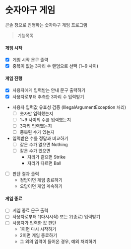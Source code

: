 # 숫자야구 게임
콘솔 창으로 진행하는 숫자야구 게임 프로그램

> 기능목록
#### 게임 시작 
- [X] 게임 시작 문구 출력
- [X] 중복이 없는 3자리 수 랜덤으로 선택 (1~9 사이)

#### 게임 진행
- [X] 사용자에게 입력받는 안내 문구 출력하기
- [X] 사용자로부터 추측한 3자리 수 입력받기 
- 사용자 입력값 유효성 검증 (IllegalArgumentException 처리)
  - [ ] 숫자만 입력했는지
  - [ ] 1~9 사이의 수를 입력했는지
  - [ ] 3자리 입력했는지
  - [ ] 중복된 수가 있는지
- 입력받은 수를 정답과 비교하기
  - [ ] 같은 수가 없으면 Nothing
  - [ ] 같은 수가 있으면 
    - 자리가 같으면 Strike
    - 자리가 다르면 Ball
- [ ] 판단 결과 출력
  - 정답이면 게임 종료하기
  - 오답이면 게임 계속하기

#### 게임 종료
- [ ] 게임 종료 문구 출력
- [ ] 사용자로부터 1(다시시작) 또는 2(종료) 입력받기
- [ ] 사용자가 입력한 값 판단
  - 1이면 다시 시작하기
  - 2이면 게임 종료하기
  - 그 외의 입력이 들어온 경우, 예외 처리하기


